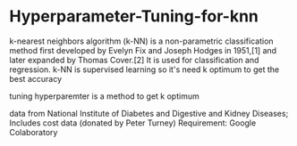 # Hyperparameter-Tuning-for-knn
k-nearest neighbors algorithm (k-NN) is a non-parametric classification method first developed by Evelyn Fix and Joseph Hodges in 1951,[1] and later expanded by Thomas Cover.[2] It is used for classification and regression. k-NN is supervised learning so it's need k optimum to get the best accuracy

tuning hyperparemter is a method to get k optimum

data from National Institute of Diabetes and Digestive and Kidney Diseases; Includes cost data (donated by Peter Turney)
Requirement: Google Colaboratory
